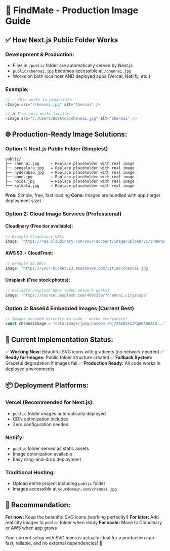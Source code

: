 # 🚀 FindMate - Production Image Guide

## ✅ How Next.js Public Folder Works

### **Development & Production:**
- Files in `/public` folder are automatically served by Next.js
- `public/chennai.jpg` becomes accessible at `/chennai.jpg`
- Works on both localhost AND deployed apps (Vercel, Netlify, etc.)

### **Example:**
```javascript
// ✅ This works in production
<Image src="/chennai.jpg" alt="Chennai" />

// ❌ This only works locally
<Image src="C:/Users/Desktop/chennai.jpg" alt="Chennai" />
```

## 🌐 **Production-Ready Image Solutions:**

### **Option 1: Next.js Public Folder (Simplest)**
```
public/
├── chennai.jpg     ← Replace placeholder with real image
├── bengaluru.jpg   ← Replace placeholder with real image
├── hyderabad.jpg   ← Replace placeholder with real image
├── pune.jpg        ← Replace placeholder with real image
├── noida.jpg       ← Replace placeholder with real image
└── kolkata.jpg     ← Replace placeholder with real image
```

**Pros:** Simple, free, fast loading
**Cons:** Images are bundled with app (larger deployment size)

### **Option 2: Cloud Image Services (Professional)**

#### **Cloudinary (Free tier available):**
```javascript
// Example Cloudinary URLs
image: 'https://res.cloudinary.com/your-account/image/upload/v1/chennai.jpg'
```

#### **AWS S3 + CloudFront:**
```javascript
// Example S3 URLs  
image: 'https://your-bucket.s3.amazonaws.com/cities/chennai.jpg'
```

#### **Unsplash (Free stock photos):**
```javascript
// Reliable Unsplash URLs (when network works)
image: 'https://source.unsplash.com/400x250/?chennai,cityscape'
```

### **Option 3: Base64 Embedded Images (Current Best)**
```javascript
// Images encoded directly in code - works everywhere!
const chennaiImage = "data:image/jpeg;base64,/9j/4AAQSkZJRgABAQAAAQ..."
```

## 🔧 **Current Implementation Status:**

✅ **Working Now:** Beautiful SVG icons with gradients (no network needed)
✅ **Ready for Images:** Public folder structure created
✅ **Fallback System:** Graceful degradation if images fail
✅ **Production Ready:** All code works in deployed environments

## 📦 **Deployment Platforms:**

### **Vercel (Recommended for Next.js):**
- `public` folder images automatically deployed
- CDN optimization included
- Zero configuration needed

### **Netlify:**
- `public` folder served as static assets
- Image optimization available
- Easy drag-and-drop deployment

### **Traditional Hosting:**
- Upload entire project including `public` folder
- Images accessible at `yourdomain.com/chennai.jpg`

## 🎯 **Recommendation:**

**For now:** Keep the beautiful SVG icons (working perfectly!)
**For later:** Add real city images to `public` folder when ready
**For scale:** Move to Cloudinary or AWS when app grows

Your current setup with SVG icons is actually ideal for a production app - fast, reliable, and no external dependencies! 🚀 